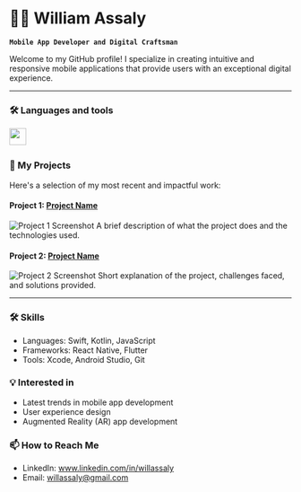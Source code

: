 # 🧑‍💻 William Assaly

**`Mobile App Developer and Digital Craftsman`**

Welcome to my GitHub profile! I specialize in creating intuitive and responsive mobile applications that provide users with an exceptional digital experience.

---
### 🛠️ Languages and tools
<img align="left" lat="Java" width="30px" style="padding-right:10px;" src="https://cdn.jsdelivr.net/gh/devicons/devicon/icons/java/java-original.svg"/>
<br />

#

### 🚀 My Projects

Here's a selection of my most recent and impactful work:

#### Project 1: [Project Name](link-to-live-project-or-marketplace)
![Project 1 Screenshot](link-to-image)
A brief description of what the project does and the technologies used.

#### Project 2: [Project Name](link-to-project-repo)
![Project 2 Screenshot](link-to-image)
Short explanation of the project, challenges faced, and solutions provided.

<!-- Repeat for additional projects -->

---

### 🛠️ Skills
- Languages: Swift, Kotlin, JavaScript
- Frameworks: React Native, Flutter
- Tools: Xcode, Android Studio, Git

### 💡 Interested in
- Latest trends in mobile app development
- User experience design
- Augmented Reality (AR) app development

### 📫 How to Reach Me
- LinkedIn: www.linkedin.com/in/willassaly
- Email: willassaly@gmail.com

<!-- Optional sections could include 'Certifications', 'Education', 'Testimonials', or 'Featured In'. -->


<!--
**WillAssaly/WillAssaly** is a ✨ _special_ ✨ repository because its `README.md` (this file) appears on your GitHub profile.

Here are some ideas to get you started:

- 🔭 I’m currently working on ...
- 🌱 I’m currently learning ...
- 👯 I’m looking to collaborate on ...
- 🤔 I’m looking for help with ...
- 💬 Ask me about ...
- 📫 How to reach me: ...
- 😄 Pronouns: ...
- ⚡ Fun fact: ...
-->
